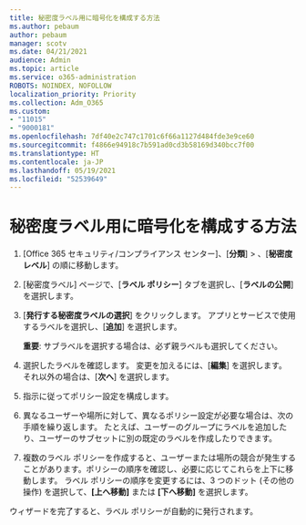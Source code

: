 ```yaml
---
title: 秘密度ラベル用に暗号化を構成する方法
ms.author: pebaum
author: pebaum
manager: scotv
ms.date: 04/21/2021
audience: Admin
ms.topic: article
ms.service: o365-administration
ROBOTS: NOINDEX, NOFOLLOW
localization_priority: Priority
ms.collection: Adm_O365
ms.custom:
- "11015"
- "9000181"
ms.openlocfilehash: 7df40e2c747c1701c6f66a1127d484fde3e9ce60
ms.sourcegitcommit: f4866e94918c7b591ad0cd3b58169d340bcc7f00
ms.translationtype: HT
ms.contentlocale: ja-JP
ms.lasthandoff: 05/19/2021
ms.locfileid: "52539649"
---
```

# <a name="how-to-publish-a-sensitivity-label"></a>秘密度ラベル用に暗号化を構成する方法

1. [Office 365 セキュリティ/コンプライアンス センター]、[**分類**] > 、[**秘密度レベル**] の順に移動します。

1. [秘密度ラベル] ページで、[**ラベル ポリシー**] タブを選択し、[**ラベルの公開**] を選択します。

1. [**発行する秘密度ラベルの選択**] をクリックします。 アプリとサービスで使用するラベルを選択し、[**追加**] を選択します。

    **重要**: サブラベルを選択する場合は、必ず親ラベルも選択してください。

1. 選択したラベルを確認します。 変更を加えるには、[**編集**] を選択します。 それ以外の場合は、[**次へ**] を選択します。

1. 指示に従ってポリシー設定を構成します。

1. 異なるユーザーや場所に対して、異なるポリシー設定が必要な場合は、次の手順を繰り返します。 たとえば、ユーザーのグループにラベルを追加したり、ユーザーのサブセットに別の既定のラベルを作成したりできます。

1. 複数のラベル ポリシーを作成すると、ユーザーまたは場所の競合が発生することがあります。ポリシーの順序を確認し、必要に応じてこれらを上下に移動します。 ラベル ポリシーの順序を変更するには、3 つのドット (その他の操作) を選択して、**[上へ移動]** または **[下へ移動]** を選択します。

ウィザードを完了すると、ラベル ポリシーが自動的に発行されます。